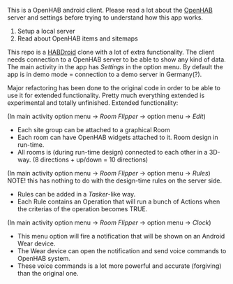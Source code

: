 This is a OpenHAB android client. Please read a lot about the [OpenHAB](http://www.openhab.org/) server and settings before trying to understand how this app works.
1. Setup a local server
2. Read about OpenHAB items and sitemaps

This repo is a [HABDroid](https://github.com/openhab/openhab/wiki/HABDroid) clone with a lot of extra functionality.
The client needs connection to a OpenHAB server to be able to show any kind of data.
The main activity in the app has *Settings* in the option menu. By default the app is in demo mode = connection to a demo server in Germany(?).

Major refactoring has been done to the original code in order to be able to use it for extended functionality.
Pretty much everything extended is experimental and totally unfinished.
Extended functionality:

(In main activity option menu -> *Room Flipper* -> option menu -> *Edit*)
* Each site group can be attached to a graphical Room
* Each room can have OpenHAB widgets attached to it. Room design in run-time.
* All rooms is (during run-time design) connected to each other in a 3D-way. (8 directions + up/down = 10 directions)

(In main activity option menu -> *Room Flipper* -> option menu -> *Rules*)
NOTE! this has nothing to do with the design-time rules on the server side.
* Rules can be added in a *Tasker*-like way.
* Each Rule contains an Operation that will run a bunch of Actions when the criterias of the operation becomes TRUE.

(In main activity option menu -> *Room Flipper* -> option menu -> *Clock*)
* This menu option will fire a notification that will be shown on an Android Wear device.
* The Wear device can open the notification and send voice commands to OpenHAB system.
* These voice commands is a lot more powerful and accurate (forgiving) than the original one.